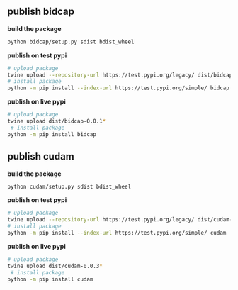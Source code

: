 ## publish bidcap

**build the package**

```bash
python bidcap/setup.py sdist bdist_wheel
```

**publish on test pypi**
```bash
# upload package
twine upload --repository-url https://test.pypi.org/legacy/ dist/bidcap-0.0.1*
# install package
python -m pip install --index-url https://test.pypi.org/simple/ bidcap
```

**publish on live pypi**
```bash
# upload package
twine upload dist/bidcap-0.0.1*
 # install package
python -m pip install bidcap
```

## publish cudam

**build the package**

```bash
python cudam/setup.py sdist bdist_wheel
```

**publish on test pypi**
```bash
# upload package
twine upload --repository-url https://test.pypi.org/legacy/ dist/cudam-0.0.3*
# install package
python -m pip install --index-url https://test.pypi.org/simple/ cudam
```

**publish on live pypi**
```bash
# upload package
twine upload dist/cudam-0.0.3*
 # install package
python -m pip install cudam